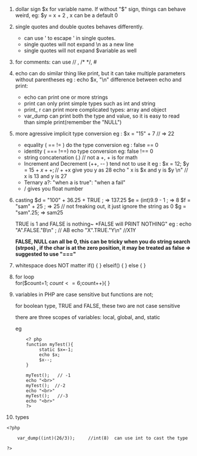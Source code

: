 1. dollar sign  $x for variable name. If without "$" sign, things can behave weird, eg: $y = x + 2 , x can be a default 0
2. single quotes and double quotes behaves differently.
    - can use \' to escape ' in single quotes.
    - single quotes will not expand \n as a new line
    - single quotes will not expand $variable as well  
3. for comments: can use // , /* */, #
4. echo can do similar thing like print, but it can take multiple parameters without parentheses eg : echo $x, "\n"
   difference between echo and print:
   - echo can print one or more strings
   - print can only print simple types such as int and string
   - print_ r can print more complicated types: array and object
   - var_dump can print both the type and value, so it is easy to read than simple print(remember the "NULL")

5. more agressive implicit type conversion
        eg : $x = "15" + 7  // => 22 
   - equality (  ==   != ) do the type conversion   eg : false == 0
   - identity ( ===   !==) no type conversion eg: false !== 0
   - string concatenation (.) // not a +, + is for math
   - Increment and Decrement (++, -- ) tend not to use it
       eg : 
            $x  = 12;
            $y = 15 + $x++;    //++$x give you y as 28 
            echo " x is $x and y is $y \n" // x is 13 and y is 27
   - Ternary a?: "when a is true": "when a fail"
   - / gives you float number 

6. casting 
    $d = "100" + 36.25 + TRUE ;  => 137.25
    $e = (int)9.9 - 1 ; => 8
    $f = "sam" + 25 ; =>  25  // not freaking out, it just ignore the string as 0
    $g = "sam".25; => sam25
    
    TRUE is 1 and FALSE is nothing~ *FALSE will PRINT NOTHING"
    eg :    echo "A".FALSE."B\n" ; // AB
            echo "X".TRUE."Y\n"  //X1Y
            
    **FALSE, NULL can all be 0, this can be tricky when you do string search (strpos) , if the char is at the zero position, it may be treated as false => suggested to use "==="**        
    
7. whitespace does NOT matter
    if() {
    }  elseif() {
    }  else {
    }

8. for loop   
    for($count=1; $count<=6;$count++){
        }
9. variables in PHP are case sensitive but functions are not; 
    
    for boolean type, TRUE and FALSE, these two are not case sensitive
   
   there are three scopes of variables: local, global, and, static
   
   eg 
   ```
       <? php
       function myTest(){
            static $x=-1;
            echo $x;
            $x--;
       }

       myTest();   // -1
       echo "<br>"
       myTest();  //-2
       echo "<br>"
       myTest();   //-3
       echo "<br>"
       ?>
   ```

10. types 
```
<?php

    var_dump((int)(26/3));     //int(8)  can use int to cast the type

?>
```
